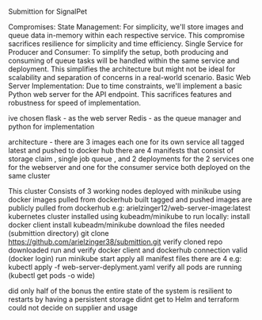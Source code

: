 Submittion for SignalPet 

Compromises:
State Management:
For simplicity, we'll store images and queue data in-memory within each respective service.
This compromise sacrifices resilience for simplicity and time efficiency.
Single Service for Producer and Consumer:
To simplify the setup, both producing and consuming of queue tasks will be handled within the same service and deployment.
This simplifies the architecture but might not be ideal for scalability and separation of concerns in a real-world scenario.
Basic Web Server Implementation:
Due to time constraints, we'll implement a basic Python web server for the API endpoint.
This sacrifices features and robustness for speed of implementation.

ive chosen flask - as the web server 
Redis - as the queue manager 
and python for implementation

architecture - there are 3 images each one for its own service all tagged latest and pushed to docker hub
there are 4 manifests that consist of storage claim , single job queue , and 2 deployments for the 2 services one for the webserver and one for the consumer service 
both deployed on the same cluster 

This cluster Consists of 3 working nodes deployed with minikube using docker images pulled from dockerhub
built tagged and pushed images are publicly pulled from dockerhub e.g: arielzinger12/web-server-image:latest
kubernetes cluster installed using kubeadm/minikube 
to run locally:
install docker client
install kubeadm/minikube 
download the files needed (submittion directory) 
git clone https://github.com/arielzinger38/submittion.git 
verify cloned repo downloaded
run and verify docker client and dockerhub connection valid (docker login)
run minikube start
apply all manifest files there are 4 e.g: kubectl apply -f web-server-deplyment.yaml
verify all pods are running (kubectl get pods -o wide)

did only half of the bonus the entire state of the system is resilient to restarts by having a persistent storage
didnt get to Helm and terraform could not decide on supplier and usage
